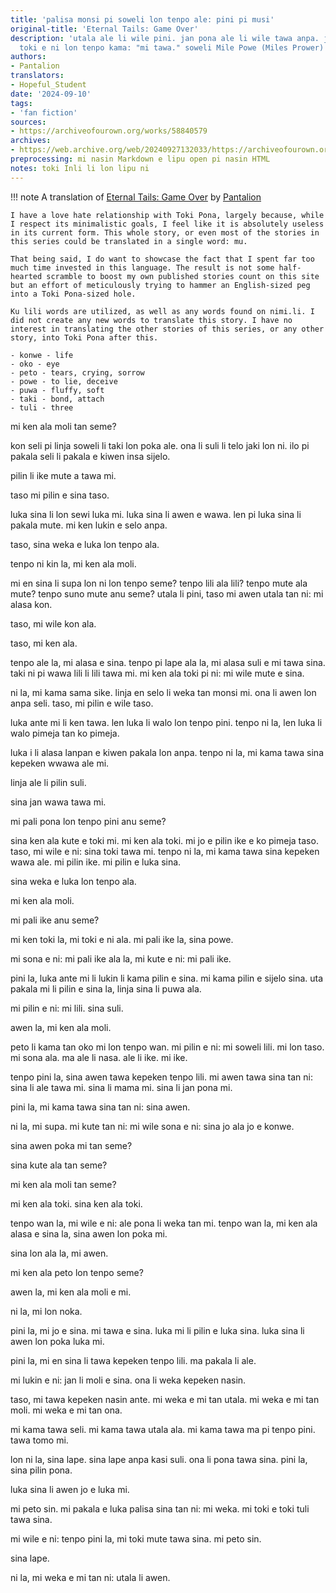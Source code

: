 ```yaml
---
title: 'palisa monsi pi soweli lon tenpo ale: pini pi musi'
original-title: 'Eternal Tails: Game Over'
description: 'utala ale li wile pini. jan pona ale li wile tawa anpa. jan ale li wile
  toki e ni lon tenpo kama: "mi tawa." soweli Mile Powe (Miles Prower) li ante ala.'
authors:
- Pantalion
translators:
- Hopeful_Student
date: '2024-09-10'
tags:
- 'fan fiction'
sources:
- https://archiveofourown.org/works/58840579
archives:
- https://web.archive.org/web/20240927132033/https://archiveofourown.org/works/58840579
preprocessing: mi nasin Markdown e lipu open pi nasin HTML
notes: toki Inli li lon lipu ni
---
```


!!! note
    A translation of [Eternal Tails: Game Over](http://archiveofourown.org/works/25424860) by [Pantalion](http://archiveofourown.org/users/Pantalion/pseuds/Pantalion)

    I have a love hate relationship with Toki Pona, largely because, while I respect its minimalistic goals, I feel like it is absolutely useless in its current form. This whole story, or even most of the stories in this series could be translated in a single word: mu.

    That being said, I do want to showcase the fact that I spent far too much time invested in this language. The result is not some half-hearted scramble to boost my own published stories count on this site but an effort of meticulously trying to hammer an English-sized peg into a Toki Pona-sized hole.

    Ku lili words are utilized, as well as any words found on nimi.li. I did not create any new words to translate this story. I have no interest in translating the other stories of this series, or any other story, into Toki Pona after this.

    - konwe - life
    - oko - eye
    - peto - tears, crying, sorrow
    - powe - to lie, deceive
    - puwa - fluffy, soft
    - taki - bond, attach
    - tuli - three

mi ken ala moli tan seme?

kon seli pi linja soweli li taki lon poka ale. ona li suli li telo jaki lon ni. ilo pi pakala seli li pakala e kiwen insa sijelo.

pilin li ike mute a tawa mi.

taso mi pilin e sina taso.

luka sina li lon sewi luka mi. luka sina li awen e wawa. len pi luka sina li pakala mute. mi ken lukin e selo anpa.

taso, sina weka e luka lon tenpo ala.

tenpo ni kin la, mi ken ala moli.

mi en sina li supa lon ni lon tenpo seme? tenpo lili ala lili? tenpo mute ala mute? tenpo suno mute anu seme? utala li pini, taso mi awen utala tan ni: mi alasa kon.

taso, mi wile kon ala.

taso, mi ken ala.

tenpo ale la, mi alasa e sina. tenpo pi lape ala la, mi alasa suli e mi tawa sina. taki ni pi wawa lili li lili tawa mi. mi ken ala toki pi ni: mi wile mute e sina.

ni la, mi kama sama sike. linja en selo li weka tan monsi mi. ona li awen lon anpa seli. taso, mi pilin e wile taso.

luka ante mi li ken tawa. len luka li walo lon tenpo pini. tenpo ni la, len luka li walo pimeja tan ko pimeja.

luka i li alasa lanpan e kiwen pakala lon anpa. tenpo ni la, mi kama tawa sina kepeken wwawa ale mi.

linja ale li pilin suli.

sina jan wawa tawa mi.

mi pali pona lon tenpo pini anu seme?

sina ken ala kute e toki mi. mi ken ala toki. mi jo e pilin ike e ko pimeja taso. taso, mi wile e ni: sina toki tawa mi. tenpo ni la, mi kama tawa sina kepeken wawa ale. mi pilin ike. mi pilin e luka sina.

sina weka e luka lon tenpo ala.

mi ken ala moli.

mi pali ike anu seme?

mi ken toki la, mi toki e ni ala. mi pali ike la, sina powe.

mi sona e ni: mi pali ike ala la, mi kute e ni: mi pali ike.

pini la, luka ante mi li lukin li kama pilin e sina. mi kama pilin e sijelo sina. uta pakala mi li pilin e sina la, linja sina li puwa ala.

mi pilin e ni: mi lili. sina suli.

awen la, mi ken ala moli.

peto li kama tan oko mi lon tenpo wan. mi pilin e ni: mi soweli lili. mi lon taso. mi sona ala. ma ale li nasa. ale li ike. mi ike.

tenpo pini la, sina awen tawa kepeken tenpo lili. mi awen tawa sina tan ni: sina li ale tawa mi. sina li mama mi. sina li jan pona mi.

pini la, mi kama tawa sina tan ni: sina awen.

ni la, mi supa. mi kute tan ni: mi wile sona e ni: sina jo ala jo e konwe.

sina awen poka mi tan seme?

sina kute ala tan seme?

mi ken ala moli tan seme?

mi ken ala toki. sina ken ala toki.

tenpo wan la, mi wile e ni: ale pona li weka tan mi. tenpo wan la, mi ken ala alasa e sina la, sina awen lon poka mi.

sina lon ala la, mi awen.

mi ken ala peto lon tenpo seme?

awen la, mi ken ala moli e mi.

ni la, mi lon noka.

pini la, mi jo e sina. mi tawa e sina. luka mi li pilin e luka sina. luka sina li awen lon poka luka mi.

pini la, mi en sina li tawa kepeken tenpo lili. ma pakala li ale.

mi lukin e ni: jan li moli e sina. ona li weka kepeken nasin.

taso, mi tawa kepeken nasin ante. mi weka e mi tan utala. mi weka e mi tan moli. mi weka e mi tan ona.

mi kama tawa seli. mi kama tawa utala ala. mi kama tawa ma pi tenpo pini. tawa tomo mi.

lon ni la, sina lape. sina lape anpa kasi suli. ona li pona tawa sina. pini la, sina pilin pona.

luka sina li awen jo e luka mi.

mi peto sin. mi pakala e luka palisa sina tan ni: mi weka. mi toki e toki tuli tawa sina.

mi wile e ni: tenpo pini la, mi toki mute tawa sina. mi peto sin.

sina lape.

ni la, mi weka e mi tan ni: utala li awen.